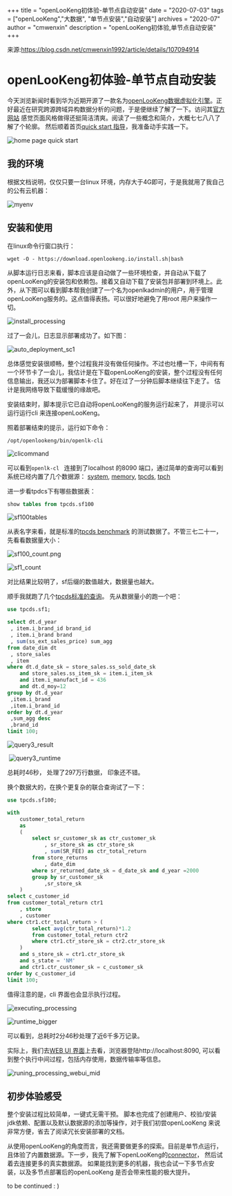 +++
title = "openLooKeng初体验-单节点自动安装"
date = "2020-07-03"
tags = ["openLooKeng","大数据", "单节点安装","自动安装"]
archives = "2020-07"
author = "cmwenxin"
description = "openLooKeng初体验,单节点自动安装"
+++

来源:https://blog.csdn.net/cmwenxin1992/article/details/107094914

openLooKeng初体验-单节点自动安装
===============================

今天浏览新闻时看到华为近期开源了一款名为[openLooKeng数据虚拟化引擎](https://www.huawei.com/cn/news/2020/7/huawei-data-virtualization-engine-openlookeng)。正好最近在研究跨源跨域异构数据分析的问题，于是便继续了解了一下。访问其[官方网站](https://www.openlookeng.io/docs/docs/installation/deployment-auto.html) 感觉页面风格做得还挺简洁清爽。阅读了一些概念和简介，大概七七八八了解了个轮廓。 然后顺着首页[quick start 指导]( https://www.openlookeng.io/docs/docs/start.html )，我准备动手实践一下。

![home page quick start](https://img-blog.csdnimg.cn/20200703112441997.png)



## 我的环境
根据文档说明，仅仅只要一台linux 环境，内存大于4G即可，于是我就用了我自己的公有云机器：

![myenv](https://img-blog.csdnimg.cn/20200703112513555.png)



## 安装和使用

在linux命令行窗口执行：
```shell script
wget -O - https://download.openlookeng.io/install.sh|bash
```
从脚本运行日志来看，脚本应该是自动做了一些环境检查，并自动从下载了openLooKeng的安装包和依赖包。接着又自动下载了安装包并部署到环境上。此外，从下图可以看到脚本帮我创建了一个名为openlkadmin的用户，用于管理openLooKeng服务的。这点值得表扬。可以很好地避免了用root 用户来操作一切。

![install_processing](https://img-blog.csdnimg.cn/20200703112532576.png)

过了一会儿，日志显示部署成功了。如下图：

![auto_deployment_sc1](https://img-blog.csdnimg.cn/20200703112605217.png)

总体感觉安装很顺畅，整个过程我并没有做任何操作。不过也吐槽一下，中间有有一个环节卡了一会儿，我估计是在下载openLooKeng的安装，整个过程没有任何信息输出，我还以为部署脚本卡住了。好在过了一分钟后脚本继续往下走了。 估计是我网络导致下载缓慢的缘故吧。

安装结束时，脚本提示它已自动将openLooKeng的服务运行起来了， 并提示可以运行运行cli 来连接openLooKeng。

照着部署结束的提示，运行如下命令：

```shell
/opt/openlookeng/bin/openlk-cli
```

![clicommand](https://img-blog.csdnimg.cn/2020070311263914.png)

可以看到`openlk-cl ` 连接到了localhost 的8090 端口，通过简单的查询可以看到系统已经内置了几个数据源： [system]( https://openlookeng.io/docs/docs/connector/system.html ), [memory]( https://openlookeng.io/docs/docs/connector/memory.html ), [tpcds]( https://openlookeng.io/docs/docs/connector/tpcds.html ), [tpch]( https://openlookeng.io/docs/docs/connector/tpch.html )

进一步看tpdcs下有哪些数据表：

```sql
show tables from tpcds.sf100
```

![sf100tables](https://img-blog.csdnimg.cn/20200703112718486.png)

从表名字来看，就是标准的[tpcds benchmark]( http://www.tpc.org/tpcds/ ) 的测试数据了。不管三七二十一，先看看数据量大小：

![sf100_count.png](https://img-blog.csdnimg.cn/20200703112746668.png)



![sf1_count](https://img-blog.csdnimg.cn/20200703112811282.png)

对比结果比较明了，sf后缀的数值越大，数据量也越大。

顺手我就跑了几个[tpcds标准的查询]( https://github.com/hdinsight/tpcds-hdinsight/tree/master/queries )。 先从数据量小的跑一个吧：

```sql
use tpcds.sf1;
```

```sql
select dt.d_year 
 , item.i_brand_id brand_id 
 , item.i_brand brand
 , sum(ss_ext_sales_price) sum_agg
from date_dim dt 
 , store_sales
 , item
where dt.d_date_sk = store_sales.ss_sold_date_sk
    and store_sales.ss_item_sk = item.i_item_sk
    and item.i_manufact_id = 436
    and dt.d_moy=12
group by dt.d_year
 ,item.i_brand
 ,item.i_brand_id
order by dt.d_year
 ,sum_agg desc
 ,brand_id
limit 100;
```

![query3_result](https://img-blog.csdnimg.cn/20200703112837531.png)

​		![query3_runtime](https://img-blog.csdnimg.cn/20200703112853828.png)

总耗时46秒， 处理了297万行数据， 印象还不错。 



换个数据大的，在换个更复杂的联合查询试了一下：

```sql
use tpcds.sf100;
```

```sql
with
    customer_total_return
    as
    (
        select sr_customer_sk as ctr_customer_sk 
            , sr_store_sk as ctr_store_sk 
            , sum(SR_FEE) as ctr_total_return
        from store_returns 
            , date_dim
        where sr_returned_date_sk = d_date_sk and d_year =2000
        group by sr_customer_sk 
            ,sr_store_sk
    )
select c_customer_id
from customer_total_return ctr1 
    , store 
    , customer
where ctr1.ctr_total_return > (
        select avg(ctr_total_return)*1.2
        from customer_total_return ctr2
        where ctr1.ctr_store_sk = ctr2.ctr_store_sk
    ) 
    and s_store_sk = ctr1.ctr_store_sk 
    and s_state = 'NM' 
    and ctr1.ctr_customer_sk = c_customer_sk
order by c_customer_id
limit 100;
```

值得注意的是，cli 界面也会显示执行过程。

![executing_processing](https://img-blog.csdnimg.cn/20200703112923575.png)

![runtime_bigger](https://img-blog.csdnimg.cn/20200703112938627.png)

可以看到，总耗时2分46秒处理了近6千多万记录。

实际上，我们去[WEB UI 界面]( https://openlookeng.io/docs/docs/admin/web-interface.html )上去看，浏览器登陆http://localhost:8090, 可以看到整个执行中间过程，包括内存使用，数据传输率等信息。

![runing_processing_webui_mid](https://img-blog.csdnimg.cn/20200703112958527.png)



## 初步体验感受

整个安装过程比较简单，一键式无需干预。 脚本也完成了创建用户、校验/安装jdk依赖、配置以及默认数据源的添加等操作，对于我们初尝openLooKeng 来说非常方便，省去了阅读冗长安装部署的文档。

从使用openLooKeng的角度而言，我还需要做更多的探索。目前是单节点运行，且体验了内置数据源。下一步，我先了解下openLooKeng的[connector]( https://openlookeng.io/docs/docs/connector.html )， 然后试着去连接更多的真实数据源。 如果能找到更多的机器，我也会试一下多节点安装，以及多节点部署后的openLooKeng 是否会带来性能的极大提升。

to be continued : )

